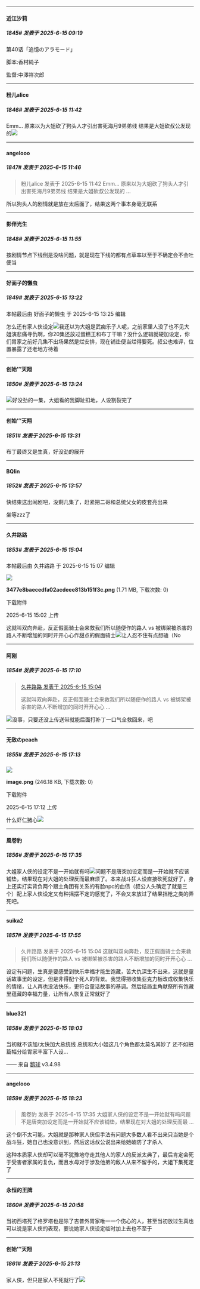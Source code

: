 ﻿
*****

####  近江汐莉  
##### 1845#       发表于 2025-6-15 09:19

第40话「追憶のアラモード」

脚本:香村純子

監督:中澤祥次郎


*****

####  粉儿alice  
##### 1846#       发表于 2025-6-15 11:42

Emm… 原来以为大姐砍了狗头人才引出害死海月9弟弟线 结果是大姐砍叔公发现的<img src="https://static.stage1st.com/image/smiley/face2017/067.png" referrerpolicy="no-referrer">

*****

####  angelooo  
##### 1847#       发表于 2025-6-15 11:46

<blockquote>粉儿alice 发表于 2025-6-15 11:42
Emm… 原来以为大姐砍了狗头人才引出害死海月9弟弟线 结果是大姐砍叔公发现的 ...</blockquote>
所以狗头人的剧情就是放在太后面了，结果这两个事本身毫无联系


*****

####  影伴光生  
##### 1848#       发表于 2025-6-15 11:55

按剧情节点下线倒是没啥问题，就是现在下线的都有点草率以至于不确定会不会吐便当


*****

####  好面子的懒虫  
##### 1849#       发表于 2025-6-15 13:22

 本帖最后由 好面子的懒虫 于 2025-6-15 13:25 编辑 

怎么还有家人侠设定<img src="https://static.stage1st.com/image/smiley/face2017/068.png" referrerpolicy="no-referrer">我还以为大姐是武痴乐子人呢，之前家里人没了也不见大姐演悲痛寻仇啊，你20集还放过蛋糕王和布丁干嘛？没什么逻辑就硬加设定，你们胃家之前好几集不出场果然是烂安排，现在铺垫便当烂得要死。叔公也难评，位置暴露了还老地方待着

*****

####  创始’’’天翔  
##### 1850#       发表于 2025-6-15 13:24

<img src="https://static.stage1st.com/image/smiley/face2017/003.png" referrerpolicy="no-referrer">好没劲的一集，大姐看的我脚趾扣地，人设割裂完了


*****

####  创始’’’天翔  
##### 1851#       发表于 2025-6-15 13:31

布丁最终又是生真，好没劲的展开


*****

####  BQlin  
##### 1852#       发表于 2025-6-15 13:57

快结束这出闹剧吧，没剩几集了，赶紧把二哥和总统父女的皮套亮出来

坐等zzz了


*****

####  久井路路  
##### 1853#       发表于 2025-6-15 15:04

 本帖最后由 久井路路 于 2025-6-15 15:07 编辑 

<img src="https://img.stage1st.com/forum/202506/15/150254f5zdpr3p6mb636dx.png" referrerpolicy="no-referrer">

<strong>3477e8baecedfa02acdeee813b151f3c.png</strong> (1.71 MB, 下载次数: 0)

下载附件

2025-6-15 15:02 上传

这就叫双向奔赴，反正假面骑士会来救我们所以随便作的路人 vs 被绑架被杀害的路人不断增加的同时开开心心作甜点的假面骑士<img src="https://static.stage1st.com/image/smiley/face2017/067.png" referrerpolicy="no-referrer">让人忍不住有点想磕（No


*****

####  阿刚  
##### 1854#       发表于 2025-6-15 17:10

<blockquote><a href="httphttps://stage1st.com/2b/forum.php?mod=redirect&amp;goto=findpost&amp;pid=67941938&amp;ptid=2183166" target="_blank">久井路路 发表于 2025-6-15 15:04</a>

这就叫双向奔赴，反正假面骑士会来救我们所以随便作的路人 vs 被绑架被杀害的路人不断增加的同时开开心心 ...</blockquote>
<img src="https://static.stage1st.com/image/smiley/face2017/044.png" referrerpolicy="no-referrer">没事，只要还没上传送带就能后面打补丁一口气全救回来，吧

*****

####  无敌のpeach  
##### 1855#       发表于 2025-6-15 17:13

<img src="https://img.stage1st.com/forum/202506/15/171251e3p4mop02vjf48ff.png" referrerpolicy="no-referrer">

<strong>image.png</strong> (246.18 KB, 下载次数: 0)

下载附件

2025-6-15 17:12 上传

什么虾仁猪心<img src="https://static.stage1st.com/image/smiley/face2017/044.png" referrerpolicy="no-referrer">


*****

####  風卷豹  
##### 1856#       发表于 2025-6-15 17:35

大姐家人侠的设定不是一开始就有吗<img src="https://static.stage1st.com/image/smiley/face2017/003.png" referrerpolicy="no-referrer">问题不是唐突加设定而是一开始就不应该铺垫，结果现在对大姐的处理反而最麻烦了。本来战斗狂人设直接砍死就好了，身上还实打实背负两个跟主角团有关系的有脸npc的血债（叔公人头确定了就是三个）配上家人侠设定又有种摇摆不定的感觉了，不会又来放过了结果挡枪之类的弄死吧。


*****

####  suika2  
##### 1857#       发表于 2025-6-15 17:55

<blockquote>久井路路 发表于 2025-6-15 15:04
这就叫双向奔赴，反正假面骑士会来救我们所以随便作的路人 vs 被绑架被杀害的路人不断增加的同时开开心心 ...</blockquote>
设定有问题，生真是要感受到快乐幸福才能生饱藏，苦大仇深生不出来，这就是童话故事里的设定，但是非得配个死人的背景。我觉得把收集亚克力板改成收集快乐的情绪，让人再也没法快乐，更符合童话故事的基调。然后结局主角献祭所有饱藏里蕴藏的幸福力量，让所有人恢复正常就好了


*****

####  blue321  
##### 1858#       发表于 2025-6-15 18:03

当初就不该加/太快加大总统线
总统和大小姐这几个角色都太莫名其妙了
还不如把篇幅分给胃家丰富下人设…

—— 来自 [鹅球](https://www.pgyer.com/GcUxKd4w) v3.4.98


*****

####  angelooo  
##### 1859#       发表于 2025-6-15 18:23

<blockquote>風卷豹 发表于 2025-6-15 17:35
大姐家人侠的设定不是一开始就有吗问题不是唐突加设定而是一开始就不应该铺垫，结果现在对大姐的处理反而最 ...</blockquote>

这个倒不太可能，大姐就是那种家人侠但手法有问题大多数人看不出来只当她是个战斗狂，她自己也没意识到，然后这话叔公说出来给她破防了才杀人

这种本质家人侠却可以毫不犹豫地夺走其他人的家人的反派太典了，最后肯定会死于受害者家属的复仇，而且水母对于涉及他弟的敌人从来不留手的，大姐下集死定了


*****

####  永恒的王牌  
##### 1860#       发表于 2025-6-15 20:58

当初西塔死了格罗塔也是除了吉普外胃家唯一一个伤心的人，甚至当初放过生真也可以说是家人侠的表现，要说她家人侠设定临时加上去也不至于


*****

####  创始’’’天翔  
##### 1861#       发表于 2025-6-15 21:13

家人侠，但只是家人不死就行了<img src="https://static.stage1st.com/image/smiley/face2017/067.png" referrerpolicy="no-referrer">


